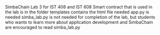 SimbaChain Lab 3 for IST 408 and IST 608
Smart contract that is used in the lab is in the folder
templates contains the html file needed
app.py is needed
simba_lab.py is not needed for completion of the lab, but students who wants to learn more about application development and SimbaChain are encouraged to read simba_lab.py
